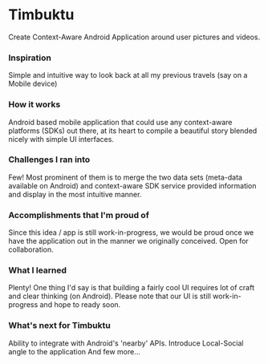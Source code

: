 # Timbuktu

Create Context-Aware Android Application around user pictures and videos.

### Inspiration
Simple and intuitive way to look back at all my previous travels (say on a Mobile device)

### How it works
Android based mobile application that could use any context-aware platforms (SDKs) out there, at its heart to 
compile a beautiful story blended nicely with simple UI interfaces.

### Challenges I ran into
Few! Most prominent of them is to merge the two data sets (meta-data available on Android) and context-aware SDK
service provided information and display in the most intuitive manner.

### Accomplishments that I'm proud of
Since this idea / app is still work-in-progress, we would be proud once we have the application out in the manner we 
originally conceived. Open for collaboration.

### What I learned
Plenty! One thing I'd say is that building a fairly cool UI requires lot of craft and clear thinking (on Android). 
Please note that our UI is still work-in-progress and hope to ready soon.

### What's next for Timbuktu
Ability to integrate with Android's 'nearby' APIs.
Introduce Local-Social angle to the application
And few more...
